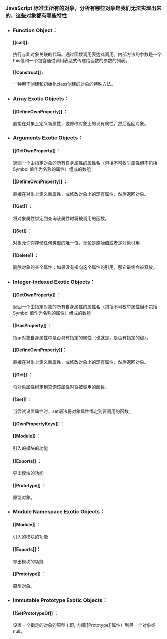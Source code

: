 ### JavaScript 标准里所有的对象，分析有哪些对象是我们无法实现出来的，这些对象都有哪些特性
- ### Function Object：
   #### [[call]] :
   执行与此对象关联的代码。通过函数调用表达式调用。内部方法的参数是一个this值和一个包含通过调用表达式传递给函数的参数的列表。
   #### [[Construct]] :
   一种用于创建和初始化class创建的对象的特殊方法。
- ### Array Exotic Objects：
   #### [[DefineOwnProperty]] ：
   直接在对象上定义新属性，或修改对象上的现有属性，然后返回对象。
- ### Arguments Exotic Objects：
   #### [[GetOwnProperty]] ：
   返回一个由指定对象的所有自身属性的属性名（包括不可枚举属性但不包括Symbol  值作为名称的属性）组成的数组
   #### [[DefineOwnProperty]] ：
   直接在对象上定义新属性，或修改对象上的现有属性，然后返回对象。
   #### [[Get]] ：
   将对象属性绑定到查询该属性时将被调用的函数。
   #### [[Set]] ：
   对象允许你存储任何类型的唯一值，无论是原始值或者是对象引用
   #### [[Delete]] ：
   删除对象的某个属性；如果没有指向这个属性的引用，那它最终会被释放。
- ### Integer-Indexed Exotic Objects：
   #### [[GetOwnProperty]] ：
   返回一个由指定对象的所有自身属性的属性名（包括不可枚举属性但不包括Symbol  值作为名称的属性）组成的数组
   #### [[HasProperty]] ：
   指示对象自身属性中是否具有指定的属性（也就是，是否有指定的键）。
   #### [[DefineOwnProperty]]：
   直接在对象上定义新属性，或修改对象上的现有属性，然后返回对象。
   #### [[Get]] ：
   将对象属性绑定到查询该属性时将被调用的函数。
   #### [[Set]] ：
   当尝试设置属性时，set语法将对象属性绑定到要调用的函数。
   #### [[OwnPropertyKeys]] ：
   #### [[Module]] ：
   引入的模块的功能
   #### [[Exports]] ：
   导出模块的功能
   #### [[Prototype]] ：
   原型对象。
- ### Module Namespace Exotic Objects：
   #### [[Module]] ：
    引入的模块的功能
   #### [[Exports]]：
     导出模块的功能
   #### [[Prototype]] ：
     原型对象。
- ### Immutable Prototype Exotic Objects：
   #### [[SetPrototypeOf]] ：
   设置一个指定的对象的原型 ( 即, 内部[[Prototype]]属性）到另一个对象或  null。




